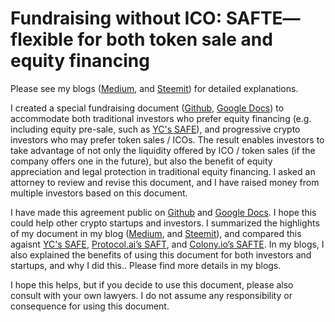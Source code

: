 # Fundraising without ICO: SAFTE— flexible for both token sale and equity financing

Please see my blogs ([Medium](https://medium.com/qokka/safte-flexible-fundraising-document-for-both-token-sale-and-equity-financing-e117eb51dc15), and [Steemit]()) for detailed explanations.

I created a special fundraising document ([Github](https://github.com/Qokka/safte), [Google Docs](https://docs.google.com/document/d/18IkgSOmbOkcURBVqgaPBz1JZODwMmVQPcCLYJe8mjWI/edit?usp=sharing)) to accommodate both traditional investors who prefer equity financing (e.g. including equity pre-sale, such as [YC's SAFE](https://www.ycombinator.com/documents/)), and progressive crypto investors who may prefer token sales / ICOs. The result enables investors to take advantage of not only the liquidity offered by ICO / token sales (if the company offers one in the future), but also the benefit of equity appreciation and legal protection in traditional equity financing. I asked an attorney to review and revise this document, and I have raised money from multiple investors based on this document.

I have made this agreement public on [Github](https://github.com/Qokka/safte) and [Google Docs](https://docs.google.com/document/d/18IkgSOmbOkcURBVqgaPBz1JZODwMmVQPcCLYJe8mjWI/edit?usp=sharing). I hope this could help other crypto startups and investors. I summarized the highlights of my document in my blog ([Medium](https://medium.com/qokka/safte-flexible-fundraising-document-for-both-token-sale-and-equity-financing-e117eb51dc15), and [Steemit]()), and compared this agaisnt [YC's SAFE](https://www.ycombinator.com/documents/), [Protocol.ai’s SAFT](https://saftproject.com/), and [Colony.io’s SAFTE](https://blog.colony.io/a-simple-agreement-for-future-tokens-or-equity-b8ef08608347). In my blogs, I also explained the benefits of using this document for both investors and startups, and why I did this.. Please find more details in my blogs.

I hope this helps, but if you decide to use this document, please also consult with your own lawyers. I do not assume any responsibility or consequence for using this document.
